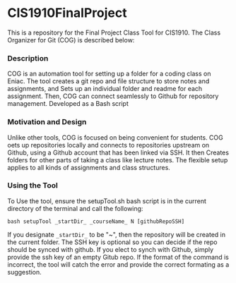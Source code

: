 # CIS1910FinalProject
This is a repository for the Final Project Class Tool for CIS1910. The Class Organizer for Git (COG) is described below:

### Description
COG is an automation tool for setting up a folder for a coding class on Eniac. The tool creates a git repo and file structure to store notes and assignments, and
Sets up an individual folder and readme for each assignment. Then, COG can connect seamlessly to Github for repository management. Developed as a Bash script

### Motivation and Design
Unlike other tools, COG is focused on being convenient for students. COG oets up repositories locally and connects to repositories upstream on Github, using a Github account that has been linked via SSH. It then Creates folders for other parts of taking a class like lecture notes. The flexible setup applies to all kinds of assignments and class structures.

### Using the Tool

To Use the tool, ensure the setupTool.sh bash script is in the current directory of the terminal and call the following:

```
bash setupTool _startDir_ _courseName_ N [githubRepoSSH]
```

If you designate ```_startDir_``` to be "~", then the repository will be created in the current folder. The SSH key is optional so you can decide if the repo should be synced with github. If you elect to synch with Github, simply provide the ssh key of an empty Gitub repo. If the format of the command is incorrect, the tool will catch the error and provide the correct formating as a suggestion.
